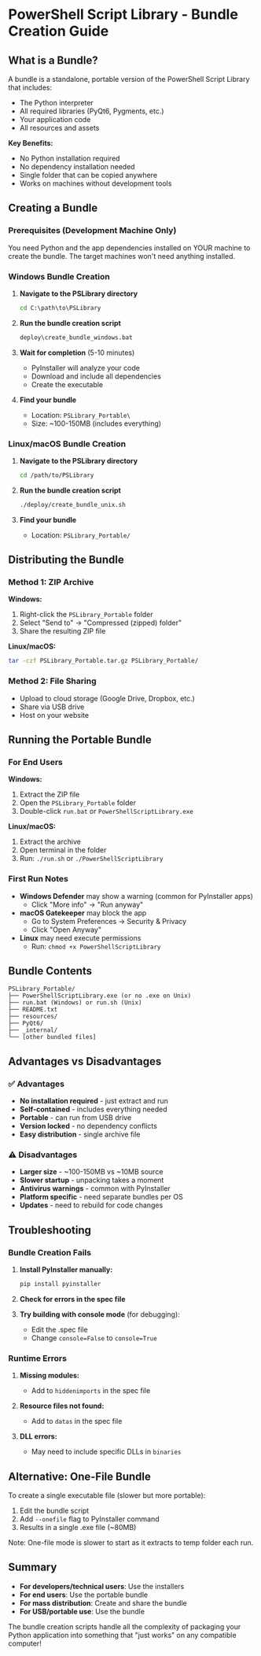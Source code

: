 # PowerShell Script Library - Bundle Creation Guide

## What is a Bundle?

A bundle is a standalone, portable version of the PowerShell Script Library that includes:
- The Python interpreter
- All required libraries (PyQt6, Pygments, etc.)
- Your application code
- All resources and assets

**Key Benefits:**
- No Python installation required
- No dependency installation needed
- Single folder that can be copied anywhere
- Works on machines without development tools

## Creating a Bundle

### Prerequisites (Development Machine Only)

You need Python and the app dependencies installed on YOUR machine to create the bundle.
The target machines won't need anything installed.

### Windows Bundle Creation

1. **Navigate to the PSLibrary directory**
   ```cmd
   cd C:\path\to\PSLibrary
   ```

2. **Run the bundle creation script**
   ```cmd
   deploy\create_bundle_windows.bat
   ```

3. **Wait for completion** (5-10 minutes)
   - PyInstaller will analyze your code
   - Download and include all dependencies
   - Create the executable

4. **Find your bundle**
   - Location: `PSLibrary_Portable\`
   - Size: ~100-150MB (includes everything)

### Linux/macOS Bundle Creation

1. **Navigate to the PSLibrary directory**
   ```bash
   cd /path/to/PSLibrary
   ```

2. **Run the bundle creation script**
   ```bash
   ./deploy/create_bundle_unix.sh
   ```

3. **Find your bundle**
   - Location: `PSLibrary_Portable/`

## Distributing the Bundle

### Method 1: ZIP Archive

**Windows:**
1. Right-click the `PSLibrary_Portable` folder
2. Select "Send to" → "Compressed (zipped) folder"
3. Share the resulting ZIP file

**Linux/macOS:**
```bash
tar -czf PSLibrary_Portable.tar.gz PSLibrary_Portable/
```

### Method 2: File Sharing
- Upload to cloud storage (Google Drive, Dropbox, etc.)
- Share via USB drive
- Host on your website

## Running the Portable Bundle

### For End Users

**Windows:**
1. Extract the ZIP file
2. Open the `PSLibrary_Portable` folder
3. Double-click `run.bat` or `PowerShellScriptLibrary.exe`

**Linux/macOS:**
1. Extract the archive
2. Open terminal in the folder
3. Run: `./run.sh` or `./PowerShellScriptLibrary`

### First Run Notes

- **Windows Defender** may show a warning (common for PyInstaller apps)
  - Click "More info" → "Run anyway"
- **macOS Gatekeeper** may block the app
  - Go to System Preferences → Security & Privacy
  - Click "Open Anyway"
- **Linux** may need execute permissions
  - Run: `chmod +x PowerShellScriptLibrary`

## Bundle Contents

```
PSLibrary_Portable/
├── PowerShellScriptLibrary.exe (or no .exe on Unix)
├── run.bat (Windows) or run.sh (Unix)
├── README.txt
├── resources/
├── PyQt6/
├── _internal/
└── [other bundled files]
```

## Advantages vs Disadvantages

### ✅ Advantages
- **No installation required** - just extract and run
- **Self-contained** - includes everything needed
- **Portable** - can run from USB drive
- **Version locked** - no dependency conflicts
- **Easy distribution** - single archive file

### ⚠️ Disadvantages
- **Larger size** - ~100-150MB vs ~10MB source
- **Slower startup** - unpacking takes a moment
- **Antivirus warnings** - common with PyInstaller
- **Platform specific** - need separate bundles per OS
- **Updates** - need to rebuild for code changes

## Troubleshooting

### Bundle Creation Fails

1. **Install PyInstaller manually:**
   ```bash
   pip install pyinstaller
   ```

2. **Check for errors in the spec file**

3. **Try building with console mode** (for debugging):
   - Edit the .spec file
   - Change `console=False` to `console=True`

### Runtime Errors

1. **Missing modules:**
   - Add to `hiddenimports` in the spec file
   
2. **Resource files not found:**
   - Add to `datas` in the spec file
   
3. **DLL errors:**
   - May need to include specific DLLs in `binaries`

## Alternative: One-File Bundle

To create a single executable file (slower but more portable):

1. Edit the bundle script
2. Add `--onefile` flag to PyInstaller command
3. Results in a single .exe file (~80MB)

Note: One-file mode is slower to start as it extracts to temp folder each run.

## Summary

- **For developers/technical users**: Use the installers
- **For end users**: Use the portable bundle
- **For mass distribution**: Create and share the bundle
- **For USB/portable use**: Use the bundle

The bundle creation scripts handle all the complexity of packaging your Python application into something that "just works" on any compatible computer!